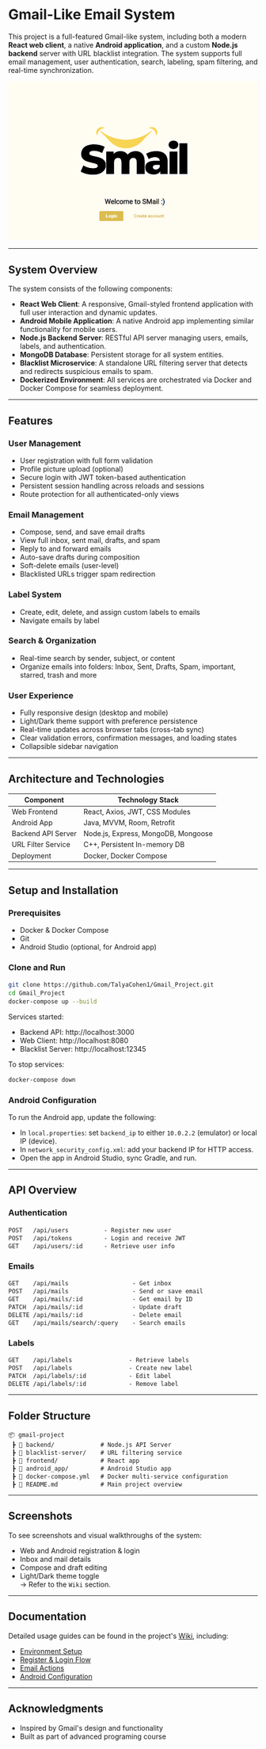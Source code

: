 # Gmail-Like Email System

This project is a full-featured Gmail-like system, including both a modern **React web client**, a native **Android application**, and a custom **Node.js backend** server with URL blacklist integration. The system supports full email management, user authentication, search, labeling, spam filtering, and real-time synchronization.

![Smail Preview](screenshots/smail_preview.png)

---

## System Overview

The system consists of the following components:

- **React Web Client**: A responsive, Gmail-styled frontend application with full user interaction and dynamic updates.
- **Android Mobile Application**: A native Android app implementing similar functionality for mobile users.
- **Node.js Backend Server**: RESTful API server managing users, emails, labels, and authentication.
- **MongoDB Database**: Persistent storage for all system entities.
- **Blacklist Microservice**: A standalone URL filtering server that detects and redirects suspicious emails to spam.
- **Dockerized Environment**: All services are orchestrated via Docker and Docker Compose for seamless deployment.

---

## Features

### User Management

- User registration with full form validation
- Profile picture upload (optional)
- Secure login with JWT token-based authentication
- Persistent session handling across reloads and sessions
- Route protection for all authenticated-only views

### Email Management

- Compose, send, and save email drafts
- View full inbox, sent mail, drafts, and spam
- Reply to and forward emails
- Auto-save drafts during composition
- Soft-delete emails (user-level)
- Blacklisted URLs trigger spam redirection

### Label System

- Create, edit, delete, and assign custom labels to emails
- Navigate emails by label

### Search & Organization

- Real-time search by sender, subject, or content
- Organize emails into folders: Inbox, Sent, Drafts, Spam, important, starred, trash and more

### User Experience

- Fully responsive design (desktop and mobile)
- Light/Dark theme support with preference persistence
- Real-time updates across browser tabs (cross-tab sync)
- Clear validation errors, confirmation messages, and loading states
- Collapsible sidebar navigation

---

## Architecture and Technologies

| Component           | Technology Stack                          |
|---------------------|-------------------------------------------|
| Web Frontend        | React, Axios, JWT, CSS Modules            |
| Android App         | Java, MVVM, Room, Retrofit                |
| Backend API Server  | Node.js, Express, MongoDB, Mongoose       |
| URL Filter Service  | C++, Persistent In-memory DB              |
| Deployment          | Docker, Docker Compose                    |

---

## Setup and Installation

### Prerequisites

- Docker & Docker Compose
- Git
- Android Studio (optional, for Android app)

### Clone and Run

```bash
git clone https://github.com/TalyaCohen1/Gmail_Project.git
cd Gmail_Project
docker-compose up --build
```

Services started:

- Backend API: http://localhost:3000
- Web Client: http://localhost:8080
- Blacklist Server: http://localhost:12345

To stop services:

```bash
docker-compose down
```

### Android Configuration

To run the Android app, update the following:

- In `local.properties`: set `backend_ip` to either `10.0.2.2` (emulator) or local IP (device).
- In `network_security_config.xml`: add your backend IP for HTTP access.
- Open the app in Android Studio, sync Gradle, and run.

---

## API Overview

### Authentication

```
POST   /api/users          - Register new user
POST   /api/tokens         - Login and receive JWT
GET    /api/users/:id      - Retrieve user info
```

### Emails

```
GET    /api/mails                  - Get inbox
POST   /api/mails                  - Send or save email
GET    /api/mails/:id              - Get email by ID
PATCH  /api/mails/:id              - Update draft
DELETE /api/mails/:id              - Delete email
GET    /api/mails/search/:query    - Search emails
```

### Labels

```
GET    /api/labels                - Retrieve labels
POST   /api/labels                - Create new label
PATCH  /api/labels/:id            - Edit label
DELETE /api/labels/:id            - Remove label
```

---

## Folder Structure

```
📦 gmail-project
 ┣ 📂 backend/             # Node.js API Server
 ┣ 📂 blacklist-server/    # URL filtering service
 ┣ 📂 frontend/            # React app
 ┣ 📂 android_app/         # Android Studio app
 ┣ 📜 docker-compose.yml   # Docker multi-service configuration
 ┣ 📜 README.md            # Main project overview
```

---

## Screenshots

To see screenshots and visual walkthroughs of the system:
- Web and Android registration & login
- Inbox and mail details
- Compose and draft editing
- Light/Dark theme toggle  
→ Refer to the `Wiki` section.

---

## Documentation

Detailed usage guides can be found in the project's [Wiki](https://github.com/TalyaCohen1/Gmail_Project/tree/main/wiki), including:

- [Environment Setup](https://github.com/TalyaCohen1/Gmail_Project/blob/main/wiki/1-Setup-and-Run.md)
- [Register & Login Flow](https://github.com/TalyaCohen1/Gmail_Project/blob/main/wiki/2-Register-and-Login.md)
- [Email Actions](https://github.com/TalyaCohen1/Gmail_Project/blob/main/wiki/3-Email-Actions.md)
- [Android Configuration](wiki/Android-Setup)

---

## Acknowledgments

- Inspired by Gmail's design and functionality
- Built as part of advanced programing course
